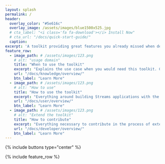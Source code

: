 ```yaml
---
layout: splash
permalink: /
header:
  overlay_color: "#5e616c"
  overlay_image: /assets/images/blue1500x525.jpg
  # cta_label: "<i class='fa fa-download'></i> Install Now"
  # cta_url: "/docs/quick-start-guide/"
  caption:
excerpt: 'A toolkit providing great features you already missed when developing Streams applications. Features as "a miracle" or "like a wonder" or "unbelievable"<br />' # '<small><a href="https://github.com/mmistakes/minimal-mistakes/releases/tag/4.5.0">Latest release v4.5.0</a></small><br /><br />'
feature_row:
  - image_path: # /assets/images/123.png
    # alt: "usage domain"
    title: "When to use the toolkit"
    excerpt: "Explains the use case when you would need this toolkit. Gives you domain specific background if necessary.<br /><br />"
    url: "/docs/knowledge/overview/"
    btn_label: "Learn More"
  - image_path: # /assets/images/123.png
    # alt: "How to use"
    title: "How to use the toolkit"
    excerpt: "Everything around building Streams applications with the help of this toolkit. <br /><br /><br />"
    url: "/docs/user/overview/"
    btn_label: "Learn More"
  - image_path: # /assets/images/123.png
    # alt: "Extend the toolkit"
    title: "How to contribute"
    excerpt: "Everything necessary to contribute in the process of extending this toolkits: requirements, design, implementation, test and docu."
    url: "/docs/developer/overview/"
    btn_label: "Learn More"
---
```


{% include buttons type="center" %}

{% include feature_row %}
